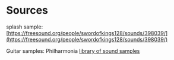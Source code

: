 # Sources

splash sample: [https://freesound.org/people/swordofkings128/sounds/398039/](https://freesound.org/people/swordofkings128/sounds/398039/)

Guitar samples: Philharmonia [library of sound samples](https://philharmonia.co.uk/resources/sound-samples/)


